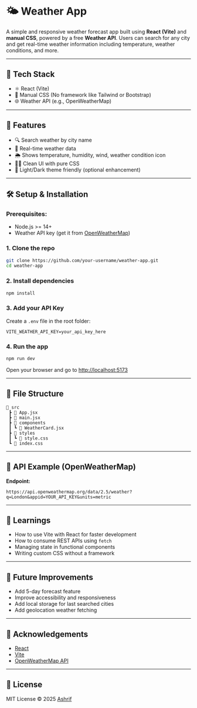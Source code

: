 # 🌤️ Weather App

A simple and responsive weather forecast app built using **React (Vite)** and **manual CSS**, powered by a free **Weather API**. Users can search for any city and get real-time weather information including temperature, weather conditions, and more.

---

## 🚀 Tech Stack

- ⚛️ React (Vite)
- 🎨 Manual CSS (No framework like Tailwind or Bootstrap)
- 🌐 Weather API (e.g., OpenWeatherMap)

---

## 📸 Features

- 🔍 Search weather by city name
- 📡 Real-time weather data
- 🌦️ Shows temperature, humidity, wind, weather condition icon
- 🧑‍🎨 Clean UI with pure CSS
- 🌙 Light/Dark theme friendly (optional enhancement)

---

## 🛠️ Setup & Installation

### Prerequisites:
- Node.js >= 14+
- Weather API key (get it from [OpenWeatherMap](https://openweathermap.org/api))

### 1. Clone the repo

```bash
git clone https://github.com/your-username/weather-app.git
cd weather-app
```

### 2. Install dependencies

```bash
npm install
```

### 3. Add your API Key

Create a `.env` file in the root folder:

```env
VITE_WEATHER_API_KEY=your_api_key_here
```

### 4. Run the app

```bash
npm run dev
```

Open your browser and go to [http://localhost:5173](http://localhost:5173)

---

## 🧾 File Structure

```
📁 src
 ┣ 📄 App.jsx
 ┣ 📄 main.jsx
 ┣ 📁 components
 ┃ ┗ 📄 WeatherCard.jsx
 ┣ 📁 styles
 ┃ ┗ 📄 style.css
 ┗ 📄 index.css
```

---

## 📡 API Example (OpenWeatherMap)

**Endpoint:**
```
https://api.openweathermap.org/data/2.5/weather?q=London&appid=YOUR_API_KEY&units=metric
```

---

## 🧠 Learnings

- How to use Vite with React for faster development
- How to consume REST APIs using `fetch`
- Managing state in functional components
- Writing custom CSS without a framework

---

## 🎯 Future Improvements

- Add 5-day forecast feature
- Improve accessibility and responsiveness
- Add local storage for last searched cities
- Add geolocation weather fetching

---

## 🙌 Acknowledgements

- [React](https://reactjs.org/)
- [Vite](https://vitejs.dev/)
- [OpenWeatherMap API](https://openweathermap.org/api)

---

## 📄 License

MIT License © 2025 [Ashrif](https://github.com/your-username)
